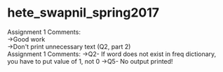 # hete_swapnil_spring2017
Assignment 1 Comments:</br>
->Good work</br>
->Don't print unnecessary text (Q2, part 2)</br>
Assignment 1 Comments:
->Q2- If word does not exist in freq dictionary, you have to put value of 1, not 0
->Q5- No output printed!
